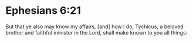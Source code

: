 # Ephesians 6:21

But that ye also may know my affairs, [and] how I do, Tychicus, a beloved brother and faithful minister in the Lord, shall make known to you all things: